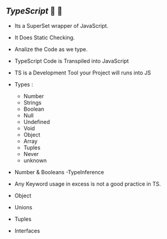 ## _TypeScript_ 🚀 🎯

- Its a SuperSet wrapper of JavaScript.
- It Does Static Checking.
- Analize the Code as we type.
- TypeScript Code is Transpiled into JavaScript
- TS is a Development Tool your Project will runs into JS
- Types :

  - Number
  - Strings
  - Boolean
  - Null
  - Undefined
  - Void
  - Object
  - Array
  - Tuples
  - Never
  - unknown

- Number & Booleans
  -TypeInference
- Any Keyword usage in excess is not a good practice in TS.
- Object
- Unions
- Tuples
- Interfaces
